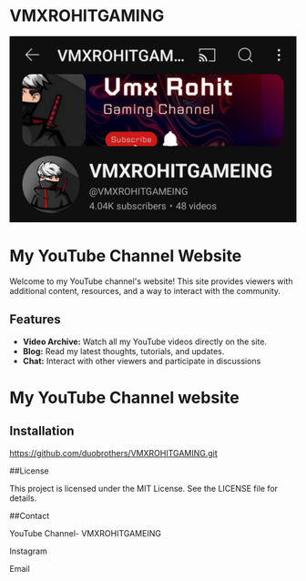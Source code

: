 # VMXROHITGAMING

![My channel interface](./Screenshot_2024-07-14-07-18-34-07_f9ee0578fe1cc94de7482bd41accb329.jpg)

# My YouTube Channel Website

Welcome to my YouTube channel's website! This site provides viewers with additional content, resources, and a way to interact with the community.

## Features

- **Video Archive:** Watch all my YouTube videos directly on the site.
- **Blog:** Read my latest thoughts, tutorials, and updates.
- **Chat:** Interact with other viewers and participate in discussions
# My YouTube Channel website

## Installation

https://github.com/duobrothers/VMXROHITGAMING.git

##License
  
  This project is licensed under the MIT License. See the LICENSE file for details.

##Contact

YouTube Channel- VMXROHITGAMEING

Instagram 

Email
